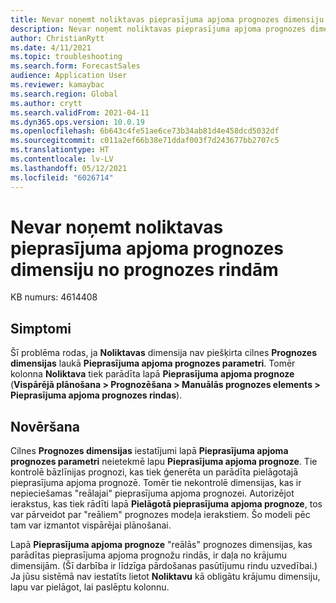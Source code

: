 ```yaml
---
title: Nevar noņemt noliktavas pieprasījuma apjoma prognozes dimensiju no prognozes rindām
description: Nevar noņemt noliktavas pieprasījuma apjoma prognozes dimensiju no prognozes rindām.
author: ChristianRytt
ms.date: 4/11/2021
ms.topic: troubleshooting
ms.search.form: ForecastSales
audience: Application User
ms.reviewer: kamaybac
ms.search.region: Global
ms.author: crytt
ms.search.validFrom: 2021-04-11
ms.dyn365.ops.version: 10.0.19
ms.openlocfilehash: 6b643c4fe51ae6ce73b34ab81d4e458dcd5032df
ms.sourcegitcommit: c011a2ef66b38e71ddaf003f7d243677bb2707c5
ms.translationtype: HT
ms.contentlocale: lv-LV
ms.lasthandoff: 05/12/2021
ms.locfileid: "6026714"
---
```

# <a name="you-cant-remove-the-warehouse-demand-forecast-dimension-from-forecast-lines"></a>Nevar noņemt noliktavas pieprasījuma apjoma prognozes dimensiju no prognozes rindām

KB numurs: 4614408

## <a name="symptoms"></a>Simptomi

Šī problēma rodas, ja **Noliktavas** dimensija nav piešķirta cilnes **Prognozes dimensijas** laukā **Pieprasījuma apjoma prognozes parametri**. Tomēr kolonna **Noliktava** tiek parādīta lapā **Pieprasījuma apjoma prognoze** (**Vispārējā plānošana \> Prognozēšana \> Manuālās prognozes elements \> Pieprasījuma apjoma prognozes rindas**).

## <a name="resolution"></a>Novēršana

Cilnes **Prognozes dimensijas** iestatījumi lapā **Pieprasījuma apjoma prognozes parametri** neietekmē lapu **Pieprasījuma apjoma prognoze**. Tie kontrolē bāzlīnijas prognozi, kas tiek ģenerēta un parādīta pielāgotajā pieprasījuma apjoma prognozē. Tomēr tie nekontrolē dimensijas, kas ir nepieciešamas "reālajai" pieprasījuma apjoma prognozei. Autorizējot ierakstus, kas tiek rādīti lapā **Pielāgotā pieprasījuma apjoma prognoze**, tos var pārveidot par "reāliem" prognozes modeļa ierakstiem. Šo modeli pēc tam var izmantot vispārējai plānošanai.

Lapā **Pieprasījuma apjoma prognoze** "reālās" prognozes dimensijas, kas parādītas pieprasījuma apjoma prognožu rindās, ir daļa no krājumu dimensijām. (Šī darbība ir līdzīga pārdošanas pasūtījumu rindu uzvedībai.) Ja jūsu sistēmā nav iestatīts lietot **Noliktavu** kā obligātu krājumu dimensiju, lapu var pielāgot, lai paslēptu kolonnu.
